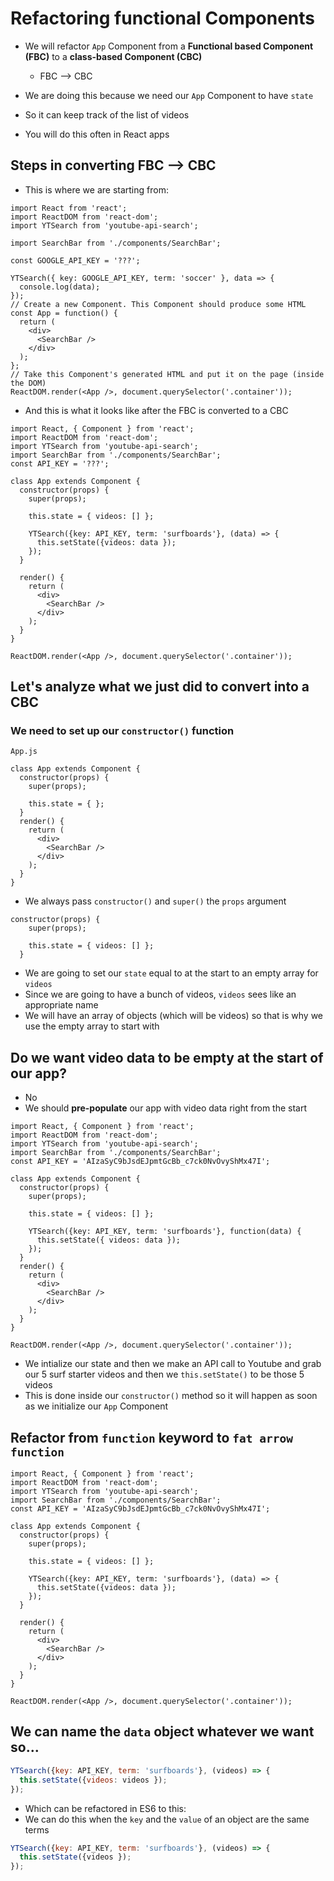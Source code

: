 # Refactoring functional Components
* We will refactor `App` Component from a **Functional based Component (FBC)** to a **class-based Component (CBC)**
  - FBC --> CBC

* We are doing this because we need our `App` Component to have `state` 
* So it can keep track of the list of videos
* You will do this often in React apps

## Steps in converting FBC --> CBC
* This is where we are starting from:

```
import React from 'react';
import ReactDOM from 'react-dom';
import YTSearch from 'youtube-api-search';

import SearchBar from './components/SearchBar';

const GOOGLE_API_KEY = '???';

YTSearch({ key: GOOGLE_API_KEY, term: 'soccer' }, data => {
  console.log(data);
});
// Create a new Component. This Component should produce some HTML
const App = function() {
  return (
    <div>
      <SearchBar />
    </div>
  );
};
// Take this Component's generated HTML and put it on the page (inside the DOM)
ReactDOM.render(<App />, document.querySelector('.container'));
```

* And this is what it looks like after the FBC is converted to a CBC

```
import React, { Component } from 'react';
import ReactDOM from 'react-dom';
import YTSearch from 'youtube-api-search';
import SearchBar from './components/SearchBar';
const API_KEY = '???';

class App extends Component {
  constructor(props) {
    super(props);

    this.state = { videos: [] };

    YTSearch({key: API_KEY, term: 'surfboards'}, (data) => {
      this.setState({videos: data });
    });
  }
  
  render() {
    return (
      <div>
        <SearchBar />
      </div>
    );
  }
}

ReactDOM.render(<App />, document.querySelector('.container'));
```

## Let's analyze what we just did to convert into a CBC
### We need to set up our `constructor()` function
`App.js`

```
class App extends Component {
  constructor(props) {
    super(props);

    this.state = { };
  }
  render() {
    return (
      <div>
        <SearchBar />
      </div>
    );
  }
}
```

* We always pass `constructor()` and `super()` the `props` argument

```
constructor(props) {
    super(props);

    this.state = { videos: [] };
  }
```

* We are going to set our `state` equal to at the start to an empty array for `videos`
* Since we are going to have a bunch of videos, `videos` sees like an appropriate name
* We will have an array of objects (which will be videos) so that is why we use the empty array to start with

## Do we want video data to be empty at the start of our app?
* No
* We should **pre-populate** our app with video data right from the start

```
import React, { Component } from 'react';
import ReactDOM from 'react-dom';
import YTSearch from 'youtube-api-search';
import SearchBar from './components/SearchBar';
const API_KEY = 'AIzaSyC9bJsdEJpmtGcBb_c7ck0NvOvyShMx47I';

class App extends Component {
  constructor(props) {
    super(props);

    this.state = { videos: [] };

    YTSearch({key: API_KEY, term: 'surfboards'}, function(data) {
      this.setState({ videos: data });
    });
  }
  render() {
    return (
      <div>
        <SearchBar />
      </div>
    );
  }
}

ReactDOM.render(<App />, document.querySelector('.container'));
```

* We intialize our state and then we make an API call to Youtube and grab our 5 surf starter videos and then we `this.setState()` to be those 5 videos
* This is done inside our `constructor()` method so it will happen as soon as we initialize our `App` Component

## Refactor from `function` keyword to `fat arrow function`

```
import React, { Component } from 'react';
import ReactDOM from 'react-dom';
import YTSearch from 'youtube-api-search';
import SearchBar from './components/SearchBar';
const API_KEY = 'AIzaSyC9bJsdEJpmtGcBb_c7ck0NvOvyShMx47I';

class App extends Component {
  constructor(props) {
    super(props);

    this.state = { videos: [] };

    YTSearch({key: API_KEY, term: 'surfboards'}, (data) => {
      this.setState({videos: data });
    });
  }
  
  render() {
    return (
      <div>
        <SearchBar />
      </div>
    );
  }
}

ReactDOM.render(<App />, document.querySelector('.container'));
```

## We can name the `data` object whatever we want so...
```js
YTSearch({key: API_KEY, term: 'surfboards'}, (videos) => {
  this.setState({videos: videos });
});
```

* Which can be refactored in ES6 to this:
* We can do this when the `key` and the `value` of an object are the same terms

```js
YTSearch({key: API_KEY, term: 'surfboards'}, (videos) => {
  this.setState({videos });
});
```

